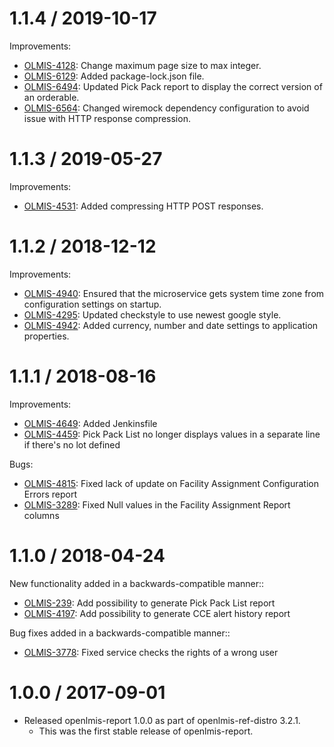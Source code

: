 1.1.4 / 2019-10-17
=================

Improvements:
* [OLMIS-4128](https://openlmis.atlassian.net/browse/OLMIS-4128): Change maximum page size to max integer.
* [OLMIS-6129](https://openlmis.atlassian.net/browse/OLMIS-6129): Added package-lock.json file.
* [OLMIS-6494](https://openlmis.atlassian.net/browse/OLMIS-6494): Updated Pick Pack report to display the correct version of an orderable.
* [OLMIS-6564](https://openlmis.atlassian.net/browse/OLMIS-6564): Changed wiremock dependency configuration to avoid issue with HTTP response compression.

1.1.3 / 2019-05-27
==================

Improvements:
* [OLMIS-4531](https://openlmis.atlassian.net/browse/OLMIS-4531): Added compressing HTTP POST responses.


1.1.2 / 2018-12-12
==================

Improvements:
* [OLMIS-4940](https://openlmis.atlassian.net/browse/OLMIS-4940): Ensured that the microservice gets system time zone from configuration settings on startup.
* [OLMIS-4295](https://openlmis.atlassian.net/browse/OLMIS-4295): Updated checkstyle to use newest google style.
* [OLMIS-4942](https://openlmis.atlassian.net/browse/OLMIS-4942): Added currency, number and date settings to application properties.

1.1.1 / 2018-08-16
==================

Improvements:
* [OLMIS-4649](https://openlmis.atlassian.net/browse/OLMIS-4649): Added Jenkinsfile
* [OLMIS-4459](https://openlmis.atlassian.net/browse/OLMIS-4459): Pick Pack List no longer displays values in a separate line if there's no lot defined

Bugs:
* [OLMIS-4815](https://openlmis.atlassian.net/browse/OLMIS-4815): Fixed lack of update on Facility Assignment Configuration Errors report
* [OLMIS-3289](https://openlmis.atlassian.net/browse/OLMIS-3289): Fixed Null values in the Facility Assignment Report columns

1.1.0 / 2018-04-24
==================

New functionality added in a backwards-compatible manner::
* [OLMIS-239](https://openlmis.atlassian.net/browse/OLMIS-239): Add possibility to generate Pick Pack List report
* [OLMIS-4197](https://openlmis.atlassian.net/browse/OLMIS-4197): Add possibility to generate CCE alert history report 

Bug fixes added in a backwards-compatible manner::
* [OLMIS-3778](https://openlmis.atlassian.net/browse/OLMIS-3778): Fixed service checks the rights of a wrong user

1.0.0 / 2017-09-01
==================

* Released openlmis-report 1.0.0 as part of openlmis-ref-distro 3.2.1.
  * This was the first stable release of openlmis-report.
